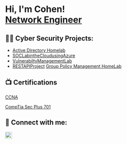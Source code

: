 <h1>Hi, I'm Cohen! <br/><a href="https://github.com/joshmadakor1"><a href="https://www.linkedin.com/in/cohenpdavis/">Network Engineer</a>
<h2>👨‍💻 Cyber Security Projects:</h2>

- [Active Directory Homelab](https://github.com/misteruntouchable/activedirectorylab/tree/main)
- [SOCLabintheCloudusingAzure](https://github.com/misteruntouchable/SOCLabintheCloudusingAzure/tree/main)
- [VulnerabiltyManagementLab](https://github.com/misteruntouchable/VulnerabiltyManagementProject/tree/main)
- [RESTAPIProject](https://github.com/misteruntouchable/RestAPITutorial/tree/main)
  [Group Policy Management HomeLab](http://github.com/misteruntouchable/Group-Policy-Management-Homelab)
<h2>📺 Certifications</h2>

[CCNA](https://www.credly.com/badges/5443efb6-fd6f-4f91-bc4b-885e1d9e0a48/public_url)

[CompTia Sec Plus 701](https://www.credly.com/badges/ae2106da-2cba-4369-9094-e2fcd3e37a55/public_url)



<h2> 🤳 Connect with me:</h2>

[<img align="left" alt="CohenDavis | LinkedIn" width="22px" src="https://cdn.jsdelivr.net/npm/simple-icons@v3/icons/linkedin.svg" />][linkedin]

[linkedin]: https://linkedin.com/in/cohenpdavis

<!--


Here are some ideas to get you started:

- 🔭 I’m currently working on ...
- 🌱 I’m currently learning ...
- 👯 I’m looking to collaborate on ...
- 🤔 I’m looking for help with ...
- 💬 Ask me about ...
- 📫 How to reach me: ...
- 😄 Pronouns: ...
- ⚡ Fun fact: ...
-->
